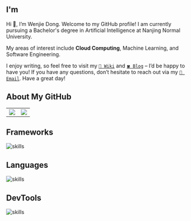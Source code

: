 <!------------ 个人介绍 ------------>
## I'm
Hi 👋, I’m Wenjie Dong. Welcome to my GitHub profile! I am currently pursuing a Bachelor's degree in Artificial Intelligence at Nanjing Normal University.

My areas of interest include <b>Cloud Computing</b>, Machine Learning, and Software Engineering. 

I enjoy writing, so feel free to visit my [`📄 Wiki`](https://wiki.dwj601.cn/ "wiki") and [`🍀 Blog`](https://blog.dwj601.cn/ "blog") – I’d be happy to have you! If you have any questions, don’t hesitate to reach out via my [`📧 Email`](mailto:explorer-dong@foxmail.com). Have a great day!


<!------------ 所有仓库概览 ------------>
## About My GitHub
<table>
  <tr>
    <!-- 贡献状态 -->
    <td><center><img src="https://github-readme-stats.vercel.app/api?username=Explorer-Dong&show_icons=true&theme=solarized-light&hide_border=true"></center></td>
    <!-- 语言占比 -->
    <td><center><img src="https://github-readme-stats.vercel.app/api/top-langs/?username=Explorer-Dong&show_icons=true&theme=solarized-light&hide_border=true&hide=css,html,cmake,ejs,stylus,jupyter,batchfile&exclude_repo=explorer-dong.github.io,blog"></center></td>
  </tr>
</table>


<!-- 框架 -->
## Frameworks
![skills](https://skillicons.dev/icons?i=qt,flask,pytorch)


<!-- 语言 -->
## Languages
![skills](https://skillicons.dev/icons?i=c,cpp,python,matlab)


<!-- 工具 -->
## DevTools
![skills](https://skillicons.dev/icons?i=git,md,latex)
